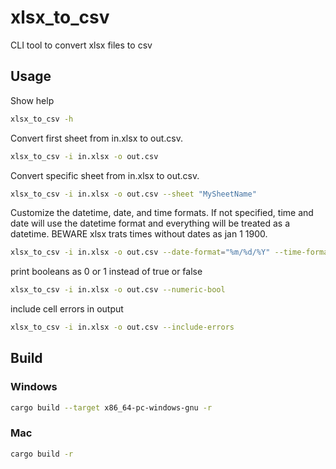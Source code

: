# xlsx_to_csv

CLI tool to convert xlsx files to csv

## Usage

Show help

```bash
xlsx_to_csv -h
```

Convert first sheet from in.xlsx to out.csv.

```bash
xlsx_to_csv -i in.xlsx -o out.csv
```

Convert specific sheet from in.xlsx to out.csv.

```bash
xlsx_to_csv -i in.xlsx -o out.csv --sheet "MySheetName"
```

Customize the datetime, date, and time formats. If not specified, time and date will use the datetime format and everything will be treated as a datetime. BEWARE xlsx trats times without dates as jan 1 1900.

```bash
xlsx_to_csv -i in.xlsx -o out.csv --date-format="%m/%d/%Y" --time-format="%r" --datetime-format="%m/%d/%Y %r"
```

print booleans as 0 or 1 instead of true or false

```bash
xlsx_to_csv -i in.xlsx -o out.csv --numeric-bool
```

include cell errors in output

```bash
xlsx_to_csv -i in.xlsx -o out.csv --include-errors
```

## Build

### Windows

```bash
cargo build --target x86_64-pc-windows-gnu -r
```

### Mac

```bash
cargo build -r
```
